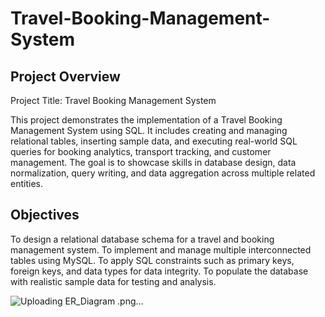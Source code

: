 # Travel-Booking-Management-System
## Project Overview

Project Title: Travel Booking Management System

This project demonstrates the implementation of a Travel Booking Management System using SQL. It includes creating and managing relational tables, inserting sample data, and executing real-world SQL queries for booking analytics, transport tracking, and customer management. The goal is to showcase skills in database design, data normalization, query writing, and data aggregation across multiple related entities.

## Objectives

To design a relational database schema for a travel and booking management system.
To implement and manage multiple interconnected tables using MySQL.
To apply SQL constraints such as primary keys, foreign keys, and data types for data integrity.
To populate the database with realistic sample data for testing and analysis.


![Uploading ER_Diagram  .png…]()
